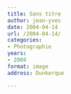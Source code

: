 ```yaml
---
title: Sans titre
author: jean-yves
date: 2004-04-14
url: /2004-04-14/
categories:
- Photographie
years:
- 2004
format: image
address: Dunkerque

---
```

